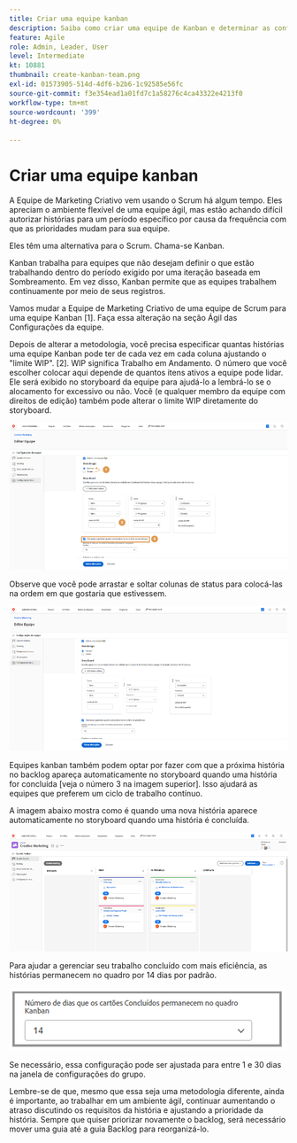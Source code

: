 ```yaml
---
title: Criar uma equipe kanban
description: Saiba como criar uma equipe de Kanban e determinar as configurações para a equipe.
feature: Agile
role: Admin, Leader, User
level: Intermediate
kt: 10881
thumbnail: create-kanban-team.png
exl-id: 01573905-514d-4df6-b2b6-1c92585e56fc
source-git-commit: f3e354ead1a01fd7c1a58276c4ca43322e4213f0
workflow-type: tm+mt
source-wordcount: '399'
ht-degree: 0%

---
```


# Criar uma equipe kanban

A Equipe de Marketing Criativo vem usando o Scrum há algum tempo. Eles apreciam o ambiente flexível de uma equipe ágil, mas estão achando difícil autorizar histórias para um período específico por causa da frequência com que as prioridades mudam para sua equipe.

Eles têm uma alternativa para o Scrum. Chama-se Kanban.

Kanban trabalha para equipes que não desejam definir o que estão trabalhando dentro do período exigido por uma iteração baseada em Sombreamento. Em vez disso, Kanban permite que as equipes trabalhem continuamente por meio de seus registros.

Vamos mudar a Equipe de Marketing Criativo de uma equipe de Scrum para uma equipe Kanban [1]. Faça essa alteração na seção Ágil das Configurações da equipe.

Depois de alterar a metodologia, você precisa especificar quantas histórias uma equipe Kanban pode ter de cada vez em cada coluna ajustando o &quot;limite WIP&quot;. [2]. WIP significa Trabalho em Andamento. O número que você escolher colocar aqui depende de quantos itens ativos a equipe pode lidar. Ele será exibido no storyboard da equipe para ajudá-lo a lembrá-lo se o alocamento for excessivo ou não. Você (e qualquer membro da equipe com direitos de edição) também pode alterar o limite WIP diretamente do storyboard.

![Página Configurações do grupo](assets/teamspage-01.png)

Observe que você pode arrastar e soltar colunas de status para colocá-las na ordem em que gostaria que estivessem.

![Página Configurações do grupo](assets/teamspage-02.png)

Equipes kanban também podem optar por fazer com que a próxima história no backlog apareça automaticamente no storyboard quando uma história for concluída [veja o número 3 na imagem superior]. Isso ajudará as equipes que preferem um ciclo de trabalho contínuo.


A imagem abaixo mostra como é quando uma nova história aparece automaticamente no storyboard quando uma história é concluída.

![Página Configurações do grupo](assets/teamspage-03.png)

Para ajudar a gerenciar seu trabalho concluído com mais eficiência, as histórias permanecem no quadro por 14 dias por padrão.

![Página Configurações do grupo](assets/teampage-04.png)

Se necessário, essa configuração pode ser ajustada para entre 1 e 30 dias na janela de configurações do grupo.

Lembre-se de que, mesmo que essa seja uma metodologia diferente, ainda é importante, ao trabalhar em um ambiente ágil, continuar aumentando o atraso discutindo os requisitos da história e ajustando a prioridade da história. Sempre que quiser priorizar novamente o backlog, será necessário mover uma guia até a guia Backlog para reorganizá-lo.
